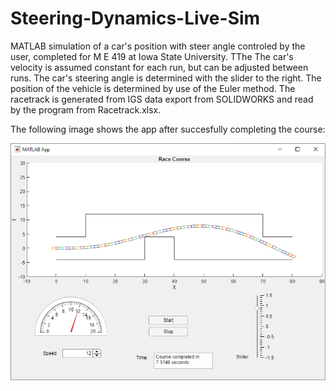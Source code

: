 # Steering-Dynamics-Live-Sim

MATLAB simulation of a car's position with steer angle controled by the user, completed for M E 419 at Iowa State University. TThe The car's velocity is assumed constant for each run, but can be adjusted between runs. The car's steering angle is determined with the slider to the right. The position of the vehicle is determined by use of the Euler method. The racetrack is generated from IGS data export from SOLIDWORKS and read by the program from Racetrack.xlsx.

The following image shows the app after succesfully completing the course:

![App](./completed_course.PNG)
